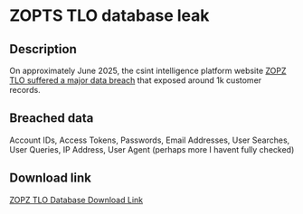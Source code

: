 # ZOPTS TLO database leak

## Description

On approximately June 2025, the csint intelligence platform website <a href="https://t.me/+jbh2JzEl8iI5MmUx" target="_blank" rel="noopener">ZOPZ TLO suffered a major data breach</a> that exposed around 1k customer records.

## Breached data

Account IDs, Access Tokens, Passwords, Email Addresses, User Searches, User Queries, IP Address, User Agent
(perhaps more I havent fully checked)

## Download link

[ZOPZ TLO Database Download Link](https://files.vc/d/dl?hash=3416aa6449dea4010c7a92e39ac134bf)
